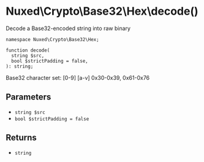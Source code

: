 # Nuxed\\Crypto\\Base32\\Hex\\decode()




Decode a Base32-encoded string into raw binary




``` Hack
namespace Nuxed\Crypto\Base32\Hex;

function decode(
  string $src,
  bool $strictPadding = false,
): string;
```




Base32 character set:
[0-9]      [a-v]
0x30-0x39, 0x61-0x76




## Parameters




+ ` string $src `
+ ` bool $strictPadding = false `




## Returns




* ` string `